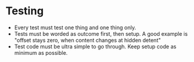 # Testing
- Every test must test one thing and one thing only.
- Tests must be worded as outcome first, then setup. A good example is "offset stays zero, when content changes at hidden detent"
- Test code must be ultra simple to go through. Keep setup code as minimum as possible.